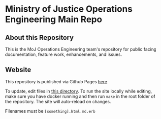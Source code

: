 # Ministry of Justice Operations Engineering Main Repo

## About this Repository

This is the MoJ Operations Engineering team's repository for public facing
documentation, feature work, enhancements, and issues.

## Website

This repository is published via Github Pages [here](https://ministryofjustice.github.io/operations-engineering/#moj-operations-engineering)

To update, edit files in [this directory](https://github.com/ministryofjustice/operations-engineering/tree/main/source). To run the site locally while editing, make sure you have docker running and then run `make` in the root folder of the repository. The site will auto-reload on changes.

Filenames must be `[something].html.md.erb`


